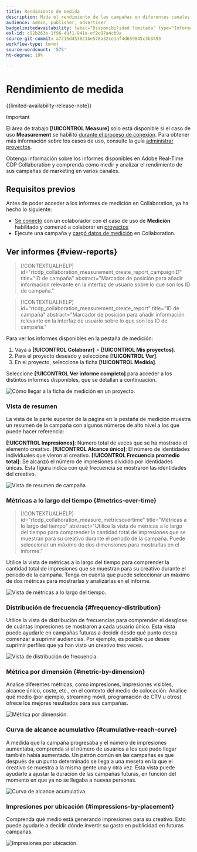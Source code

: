 ```yaml
---
title: Rendimiento de medida
description: Mida el rendimiento de las campañas en diferentes canales. Aprenda a utilizar e interpretar varios informes.
audience: admin, publisher, advertiser
badgelimitedavailability: label="Disponibilidad limitada" type="Informative" url="https://helpx.adobe.com/legal/product-descriptions/real-time-customer-data-platform-collaboration.html newtab=true"
exl-id: c92b263e-1f96-49f1-841a-ef2e97a4cb9a
source-git-commit: a7215d453021be578a32ce1af4d659845c3b8493
workflow-type: tm+mt
source-wordcount: '575'
ht-degree: 19%

---
```


# Rendimiento de medida

{{limited-availability-release-note}}

>[!IMPORTANT]
>
>El área de trabajo **[!UICONTROL Measure]** solo está disponible si el caso de uso **Measurement** se habilitó [durante el proceso de conexión](../connect/establishing-connections.md#connection-settings). Para obtener más información sobre los casos de uso, consulte la guía [administrar proyectos](./manage-projects.md#project-use-cases).

Obtenga información sobre los informes disponibles en Adobe Real-Time CDP Collaboration y comprenda cómo medir y analizar el rendimiento de sus campañas de marketing en varios canales.

## Requisitos previos

Antes de poder acceder a los informes de medición en Collaboration, ya ha hecho lo siguiente:

* [Se conectó](/help/guide/connect/establishing-connections.md) con un colaborador con el caso de uso de **Medición** habilitado y comenzó a colaborar en [proyectos](/help/guide/collaborate/manage-projects.md)
* Ejecute una campaña y [cargó datos de medición](/help/guide/setup/onboard-measurement-data.md) en Collaboration.

<!--

## Create a report {#create-report}

Hidden until functionality is live. At that point, move the contextualhelp from below into this section. 

The syntax rtcdp_collaboration_measurement_create_report is currently implemented in the UI. However, a preference would be to imlement the other contextualhelp ID from below instead, since that explicitly includes campaignID in the syntax. Need to sync up with UI team. More details in CORE-116991.

-->

## Ver informes {#view-reports}

>[!CONTEXTUALHELP]
>id="rtcdp_collaboration_measurement_create_report_campaignID"
>title="ID de campaña"
>abstract="Marcador de posición para añadir información relevante en la interfaz de usuario sobre lo que son los ID de campaña."

>[!CONTEXTUALHELP]
>id="rtcdp_collaboration_measurement_create_report"
>title="ID de campaña"
>abstract="Marcador de posición para añadir información relevante en la interfaz de usuario sobre lo que son los ID de campaña."

Para ver los informes disponibles en la pestaña de medición:

1. Vaya a **[!UICONTROL Colaborar]** > **[!UICONTROL Mis proyectos]**.
2. Para el proyecto deseado y seleccione **[!UICONTROL Ver]**.
3. En el proyecto, seleccione la ficha **[!UICONTROL Medida]**.

Seleccione **[!UICONTROL Ver informe completo]** para acceder a los distintos informes disponibles, que se detallan a continuación.

![Cómo llegar a la ficha de medición en un proyecto.](/help/assets/collaborate/measure/measurement.gif)

### Vista de resumen

La vista de la parte superior de la página en la pestaña de medición muestra un resumen de la campaña con algunos números de alto nivel a los que puede hacer referencia:

**[!UICONTROL Impresiones]**: Número total de veces que se ha mostrado el elemento creativo.
**[!UICONTROL Alcance único]**: El número de identidades individuales que vieron al creativo.
**[!UICONTROL Frecuencia promedio total]**: Se alcanzó el número de impresiones dividido por identidades únicas. Esta figura indica con qué frecuencia se mostraron las identidades del creativo.

![Vista de resumen de campaña](/help/assets/collaborate/measure/campaign-summary.png)

### Métricas a lo largo del tiempo {#metrics-over-time}

>[!CONTEXTUALHELP]
>id="rtcdp_collaboration_measure_metricsovertime"
>title="Métricas a lo largo del tiempo"
>abstract="Utilice la vista de métricas a lo largo del tiempo para comprender la cantidad total de impresiones que se muestran para su creativo durante el periodo de la campaña. Puede seleccionar un máximo de dos dimensiones para mostrarlas en el informe."

Utilice la vista de métricas a lo largo del tiempo para comprender la cantidad total de impresiones que se muestran para su creativo durante el periodo de la campaña. Tenga en cuenta que puede seleccionar un máximo de dos métricas para mostrarlas y analizarlas en el informe.

![Vista de métricas a lo largo del tiempo.](/help/assets/collaborate/measure/metrics-over-time.png)

### Distribución de frecuencia {#frequency-distribution}

Utilice la vista de distribución de frecuencias para comprender el desglose de cuántas impresiones se mostraron a cada usuario único. Esta vista puede ayudarle en campañas futuras a decidir desde qué punto desea comenzar a suprimir audiencias. Por ejemplo, es posible que desee suprimir perfiles que ya han visto un creativo tres veces.

![Vista de distribución de frecuencia.](/help/assets/collaborate/measure/frequency-distribution.gif)

### Métrica por dimensión {#metric-by-dimension}

Analice diferentes métricas, como impresiones, impresiones visibles, alcance único, coste, etc., en el contexto del medio de colocación. Analice qué medio (por ejemplo, streaming móvil, programación de CTV u otros) ofrece los mejores resultados para sus campañas.

![Métrica por dimensión.](/help/assets/collaborate/measure/metric-by-dimension.png)

### Curva de alcance acumulativo {#cumulative-reach-curve}

A medida que la campaña progresaba y el número de impresiones aumentaba, comprenda si el número de usuarios a los que pudo llegar también había aumentado. Un patrón común en las campañas es que después de un punto determinado se llega a una meseta en la que el creativo se muestra a la misma gente una y otra vez. Esta vista puede ayudarle a ajustar la duración de las campañas futuras, en función del momento en que ya no se llegaba a nuevas personas.

![Curva de alcance acumulativa.](/help/assets/collaborate/measure/cumulative-reach-curve.png)

### Impresiones por ubicación {#impressions-by-placement}

Comprenda qué medio está generando impresiones para su creativo. Esto puede ayudarle a decidir dónde invertir su gasto en publicidad en futuras campañas.

![Impresiones por ubicación.](/help/assets/collaborate/measure/impressions-by-placement.png)
